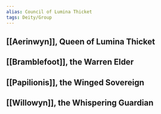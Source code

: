 ```yaml
---
alias: Council of Lumina Thicket
tags: Deity/Group
---
```

## [[Aerinwyn]], Queen of Lumina Thicket
## [[Bramblefoot]], the Warren Elder
## [[Papilionis]], the Winged Sovereign
## [[Willowyn]], the Whispering Guardian